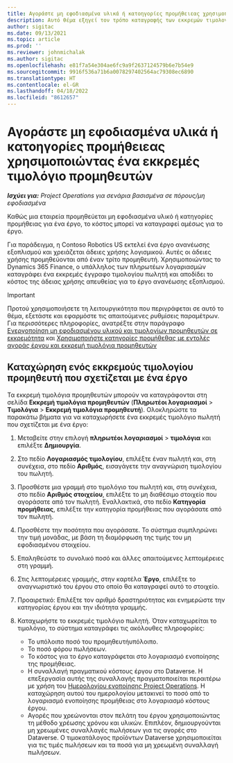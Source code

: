 ```yaml
---
title: Αγοράστε μη εφοδιασμένα υλικά ή κατοηγορίες προμήθειεας χρησιμοποιώντας ένα εκκρεμές τιμολόγιο προμηθευτών
description: Αυτό θέμα εξηγεί τον τρόπο καταγραφής των εκκρεμών τιμολογίων προμηθευτή.
author: sigitac
ms.date: 09/13/2021
ms.topic: article
ms.prod: ''
ms.reviewer: johnmichalak
ms.author: sigitac
ms.openlocfilehash: e81f7a54e304ae6fc9a9f2637124579b6e7b54e9
ms.sourcegitcommit: 9916f536a71b6a0078297402564ac79308ec6890
ms.translationtype: HT
ms.contentlocale: el-GR
ms.lasthandoff: 04/18/2022
ms.locfileid: "8612657"
---
```

# <a name="purchase-non-stocked-materials-or-procurement-categories-using-a-pending-vendor-invoice"></a>Αγοράστε μη εφοδιασμένα υλικά ή κατοηγορίες προμήθειεας χρησιμοποιώντας ένα εκκρεμές τιμολόγιο προμηθευτών

_**Ισχύει για:** Project Operations για σενάρια βασισμένα σε πόρους/μη εφοδιασμένα_

Καθώς μια εταιρεία προμηθεύεται μη εφοδιασμένα υλικό ή κατηγορίες προμήθειας για ένα έργο, το κόστος μπορεί να καταγραφεί αμέσως για το έργο. 

Για παράδειγμα, η Contoso Robotics US εκτελεί ένα έργο ανανέωσης εξοπλισμού και χρειάζεται άδειες χρήσης λογισμικού. Αυτές οι άδειες χρήσης προμηθεύονται από έναν τρίτο προμηθευτή.  Χρησιμοποιώντας το Dynamics 365 Finance, ο υπάλληλος των πληρωτέων λογαριασμών καταγράφει ένα εκκρεμές έγγραφο τιμολογίου πωλητή και αποδίδει το κόστος της άδειας χρήσης απευθείας για το έργο ανανέωσης εξοπλισμού. 

> [!IMPORTANT]
> Προτού χρησιμοποιήσετε τη λειτουργικότητα που περιγράφεται σε αυτό το θέμα, εξετάστε και εφαρμόστε τις απαιτούμενες ρυθμίσεις παραμέτρων. Για περισσότερες πληροφορίες, ανατρέξτε στην παράγραφο [Ενεργοποίηση μη εφοδιασμένου υλικού και τιμολογίων προμηθευτών σε εκκρεμότητα](configure-materials-nonstocked.md) και [Χρησιμοποιήστε κατηγορίες προμήθεθας με εντολές αγοράς έργου και εκκρεμή τιμολόγια προμηθευτών](configure-procurement-categories.md)

## <a name="post-a-project-related-pending-vendor-invoice"></a>Καταχώρηση ενός εκκρεμούς τιμολογίου προμηθευτή που σχετίζεται με ένα έργο 

Τα εκκρεμή τιμολόγια προμηθευτών μπορούν να καταγράφονται στη σελίδα **Εκκρεμή τιμολόγια προμηθευτών** (**Πληρωτέοι λογαριασμοί** >  **Τιμολόγια** > **Εκκρεμή τιμολόγια προμηθευτή**). Ολοκληρώστε τα παρακάτω βήματα για να καταχωρήσετε ένα εκκρεμές τιμολόγιο πωλητή που σχετίζεται με ένα έργο:

1. Μεταβείτε στην επιλογή **πληρωτέοι λογαριασμοί** > **τιμολόγια** και επιλέξτε **Δημιουργία**. 
1. Στο πεδίο **Λογαριασμός τιμολογίου**, επιλέξτε έναν πωλητή και, στη συνέχεια, στο πεδίο **Αριθμός**, εισαγάγετε την αναγνώριση τιμολογίου του πωλητή.
1. Προσθέστε μια γραμμή στο τιμολόγιο του πωλητή και, στη συνέχεια, στο πεδίο **Αριθμός στοιχείου**, επιλέξτε το μη διαθέσιμο στοιχείο που αγοράσατε από τον πωλητή. Εναλλακτικά, στο πεδίο **Κατηγορία προμήθειας**, επιλέξτε την κατηγορία προμήθειας που αγοράσατε από τον πωλητή.   
1. Προσθέστε την ποσότητα που αγοράσατε. Το σύστημα συμπληρώνει την τιμή μονάδας, με βάση τη διαμόρφωση της τιμής του μη εφοδιασμένου στοιχείου. 
1. Επαληθεύστε το συνολικό ποσό και άλλες απαιτούμενες λεπτομέρειες στη γραμμή.
1. Στις λεπτομέρειες γραμμής, στην καρτέλα **Έργο**, επιλέξτε το αναγνωριστικό του έργου στο οποίο θα καταγραφεί αυτό το στοιχείο.
1. Προαιρετικό: Επιλέξτε τον αριθμό δραστηριότητας και ενημερώστε την κατηγορίας έργου και την ιδιότητα γραμμής.
1. Καταχωρήστε το εκκρεμές τιμολόγιο πωλητή. Όταν καταχωρείται το τιμολόγιο, το σύστημα καταγράφει τις ακόλουθες πληροφορίες:
    
    - Το υπόλοιπο ποσό του προμηθευτήυπόλοιπο.
    - Το ποσό φόρου πωλήσεων.
    - Το κόστος για το έργο καταγράφεται στο λογαριασμό ενοποίησης της προμήθειας.
    - Η συναλλαγή πραγματικού κόστους έργου στο Dataverse.  Η επεξεργασία αυτής της συναλλαγής πραγματοποιείται περαιτέρω με χρήση του [Ημερολογίου ενοποίησης Project Operations](../project-accounting/project-operations-integration-journal.md). Η καταχώρηση αυτού του ημερολογίου μετακινεί το ποσό από το λογαριασμό ενοποίησης προμήθειας στο λογαριασμό κόστους έργου. 
    - Αγορές που χρεώνονται στον πελάτη του έργου χρησιμοποιώντας τη μέθοδο χρέωσης χρόνου και υλικών. Επιπλέον, δημιουργούνται μη χρεωμένες συναλλαγές πωλήσεων για τις αγορές στο Dataverse. Ο τιμοκατάλογος προϊόντων Dataverse χρησιμοποιείται για τις τιμές πωλήσεων και τα ποσά για μη χρεωμένη συναλλαγή πωλήσεων.
